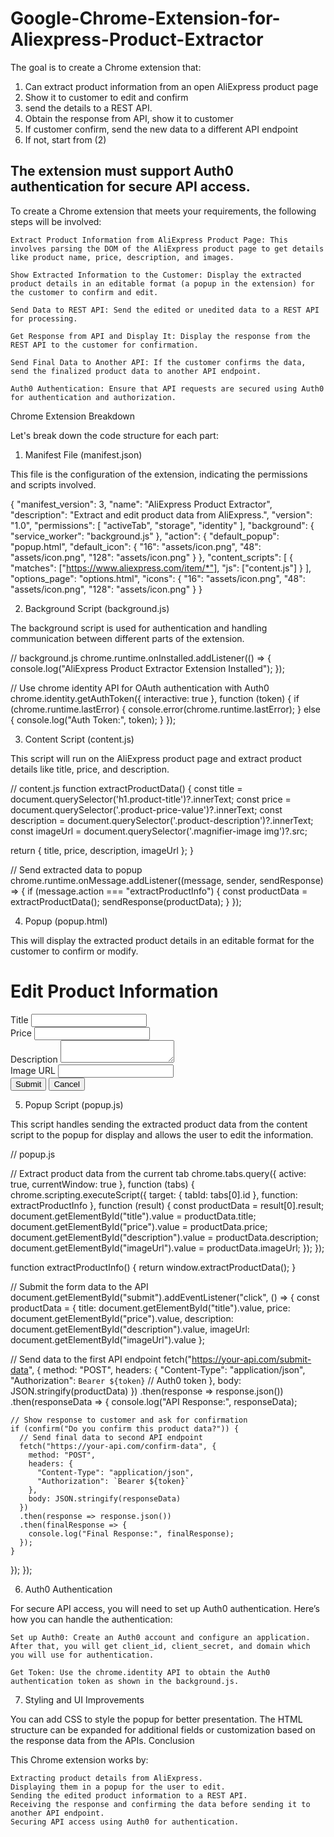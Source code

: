 # Google-Chrome-Extension-for-Aliexpress-Product-Extractor

The goal is to create a Chrome extension that:
1. Can extract product information from an open AliExpress product page
2. Show it to customer to edit and confirm
3.  send the details to a REST API.
2. Obtain the response from API, show it to customer
3. If customer confirm, send the new data to a different API endpoint
4. If not, start from (2)

The extension must support Auth0 authentication for secure API access.
-------------
To create a Chrome extension that meets your requirements, the following steps will be involved:

    Extract Product Information from AliExpress Product Page: This involves parsing the DOM of the AliExpress product page to get details like product name, price, description, and images.

    Show Extracted Information to the Customer: Display the extracted product details in an editable format (a popup in the extension) for the customer to confirm and edit.

    Send Data to REST API: Send the edited or unedited data to a REST API for processing.

    Get Response from API and Display It: Display the response from the REST API to the customer for confirmation.

    Send Final Data to Another API: If the customer confirms the data, send the finalized product data to another API endpoint.

    Auth0 Authentication: Ensure that API requests are secured using Auth0 for authentication and authorization.

Chrome Extension Breakdown

Let's break down the code structure for each part:
1. Manifest File (manifest.json)

This file is the configuration of the extension, indicating the permissions and scripts involved.

{
  "manifest_version": 3,
  "name": "AliExpress Product Extractor",
  "description": "Extract and edit product data from AliExpress.",
  "version": "1.0",
  "permissions": [
    "activeTab",
    "storage",
    "identity"
  ],
  "background": {
    "service_worker": "background.js"
  },
  "action": {
    "default_popup": "popup.html",
    "default_icon": {
      "16": "assets/icon.png",
      "48": "assets/icon.png",
      "128": "assets/icon.png"
    }
  },
  "content_scripts": [
    {
      "matches": ["https://www.aliexpress.com/item/*"],
      "js": ["content.js"]
    }
  ],
  "options_page": "options.html",
  "icons": {
    "16": "assets/icon.png",
    "48": "assets/icon.png",
    "128": "assets/icon.png"
  }
}

2. Background Script (background.js)

The background script is used for authentication and handling communication between different parts of the extension.

// background.js
chrome.runtime.onInstalled.addListener(() => {
  console.log("AliExpress Product Extractor Extension Installed");
});

// Use chrome identity API for OAuth authentication with Auth0
chrome.identity.getAuthToken({ interactive: true }, function (token) {
  if (chrome.runtime.lastError) {
    console.error(chrome.runtime.lastError);
  } else {
    console.log("Auth Token:", token);
  }
});

3. Content Script (content.js)

This script will run on the AliExpress product page and extract product details like title, price, and description.

// content.js
function extractProductData() {
  const title = document.querySelector('h1.product-title')?.innerText;
  const price = document.querySelector('.product-price-value')?.innerText;
  const description = document.querySelector('.product-description')?.innerText;
  const imageUrl = document.querySelector('.magnifier-image img')?.src;

  return {
    title,
    price,
    description,
    imageUrl
  };
}

// Send extracted data to popup
chrome.runtime.onMessage.addListener((message, sender, sendResponse) => {
  if (message.action === "extractProductInfo") {
    const productData = extractProductData();
    sendResponse(productData);
  }
});

4. Popup (popup.html)

This will display the extracted product details in an editable format for the customer to confirm or modify.

<!DOCTYPE html>
<html lang="en">
<head>
  <meta charset="UTF-8">
  <meta name="viewport" content="width=device-width, initial-scale=1.0">
  <title>Edit Product</title>
</head>
<body>
  <h1>Edit Product Information</h1>
  <div>
    <label for="title">Title</label>
    <input type="text" id="title" />
  </div>
  <div>
    <label for="price">Price</label>
    <input type="text" id="price" />
  </div>
  <div>
    <label for="description">Description</label>
    <textarea id="description"></textarea>
  </div>
  <div>
    <label for="imageUrl">Image URL</label>
    <input type="text" id="imageUrl" />
  </div>
  <button id="submit">Submit</button>
  <button id="cancel">Cancel</button>
  
  <script src="popup.js"></script>
</body>
</html>

5. Popup Script (popup.js)

This script handles sending the extracted product data from the content script to the popup for display and allows the user to edit the information.

// popup.js

// Extract product data from the current tab
chrome.tabs.query({ active: true, currentWindow: true }, function (tabs) {
  chrome.scripting.executeScript({
    target: { tabId: tabs[0].id },
    function: extractProductInfo
  }, function (result) {
    const productData = result[0].result;
    document.getElementById("title").value = productData.title;
    document.getElementById("price").value = productData.price;
    document.getElementById("description").value = productData.description;
    document.getElementById("imageUrl").value = productData.imageUrl;
  });
});

function extractProductInfo() {
  return window.extractProductData();
}

// Submit the form data to the API
document.getElementById("submit").addEventListener("click", () => {
  const productData = {
    title: document.getElementById("title").value,
    price: document.getElementById("price").value,
    description: document.getElementById("description").value,
    imageUrl: document.getElementById("imageUrl").value
  };

  // Send data to the first API endpoint
  fetch("https://your-api.com/submit-data", {
    method: "POST",
    headers: {
      "Content-Type": "application/json",
      "Authorization": `Bearer ${token}`  // Auth0 token
    },
    body: JSON.stringify(productData)
  })
  .then(response => response.json())
  .then(responseData => {
    console.log("API Response:", responseData);

    // Show response to customer and ask for confirmation
    if (confirm("Do you confirm this product data?")) {
      // Send final data to second API endpoint
      fetch("https://your-api.com/confirm-data", {
        method: "POST",
        headers: {
          "Content-Type": "application/json",
          "Authorization": `Bearer ${token}`
        },
        body: JSON.stringify(responseData)
      })
      .then(response => response.json())
      .then(finalResponse => {
        console.log("Final Response:", finalResponse);
      });
    }
  });
});

6. Auth0 Authentication

For secure API access, you will need to set up Auth0 authentication. Here’s how you can handle the authentication:

    Set up Auth0: Create an Auth0 account and configure an application. After that, you will get client_id, client_secret, and domain which you will use for authentication.

    Get Token: Use the chrome.identity API to obtain the Auth0 authentication token as shown in the background.js.

7. Styling and UI Improvements

You can add CSS to style the popup for better presentation. The HTML structure can be expanded for additional fields or customization based on the response data from the APIs.
Conclusion

This Chrome extension works by:

    Extracting product details from AliExpress.
    Displaying them in a popup for the user to edit.
    Sending the edited product information to a REST API.
    Receiving the response and confirming the data before sending it to another API endpoint.
    Securing API access using Auth0 for authentication.
